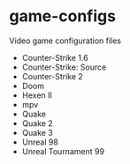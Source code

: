 # game-configs
Video game configuration files

* Counter-Strike 1.6
* Counter-Strike: Source
* Counter-Strike 2
* Doom
* Hexen II
* mpv
* Quake
* Quake 2
* Quake 3
* Unreal 98
* Unreal Tournament 99
